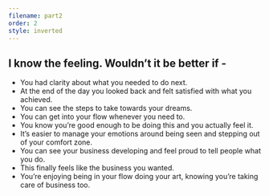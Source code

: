 ```yaml
---
filename: part2
order: 2
style: inverted
---
```

## I know the feeling. Wouldn’t it be better if -

* You had clarity about what you needed to do next.
* At the end of the day you looked back and felt satisfied with what you achieved.
* You can see the steps to take towards your dreams.
* You can get into your flow whenever you need to.
* You know you’re good enough to be doing this and you actually feel it.
* It’s easier to manage your emotions around being seen and stepping out of your comfort zone. 
* You can see your business developing and feel proud to tell people what you do.
* This finally feels like the business you wanted.
* You’re enjoying being in your flow doing your art, knowing you’re taking care of business too.
